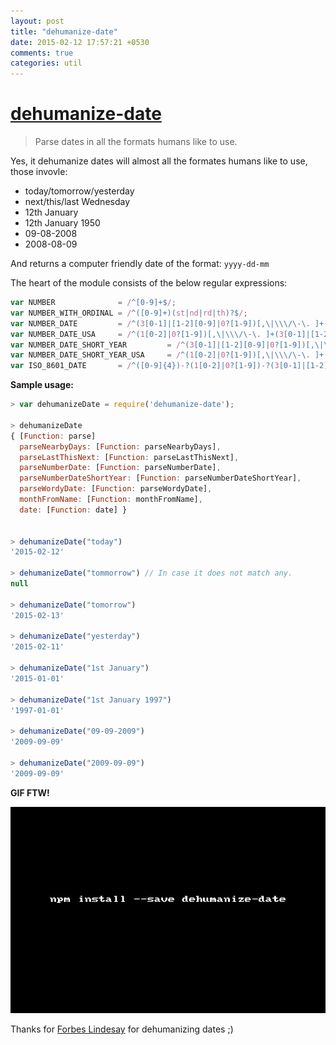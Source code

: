 ```yaml
---
layout: post
title: "dehumanize-date"
date: 2015-02-12 17:57:21 +0530
comments: true
categories: util
---
```


# [dehumanize-date](https://www.npmjs.com/package/dehumanize-date)
> Parse dates in all the formats humans like to use.

Yes, it dehumanize dates will almost all the formates humans like to use, those invovle:


 - today/tomorrow/yesterday
 - next/this/last Wednesday
 - 12th January
 - 12th January 1950
 - 09-08-2008
 - 2008-08-09

And returns a computer friendly date of the format: `yyyy-dd-mm`

The heart of the module consists of the below regular expressions:

```js
var NUMBER              = /^[0-9]+$/;
var NUMBER_WITH_ORDINAL = /^([0-9]+)(st|nd|rd|th)?$/;
var NUMBER_DATE         = /^(3[0-1]|[1-2][0-9]|0?[1-9])[,\|\\\/\-\. ]+(1[0-2]|0?[1-9])[,\|\\\/\-\. ]+([0-9]{4})$/;
var NUMBER_DATE_USA     = /^(1[0-2]|0?[1-9])[,\|\\\/\-\. ]+(3[0-1]|[1-2][0-9]|0?[1-9])[,\|\\\/\-\. ]+([0-9]{4})$/;
var NUMBER_DATE_SHORT_YEAR         = /^(3[0-1]|[1-2][0-9]|0?[1-9])[,\|\\\/\-\. ]+(1[0-2]|0?[1-9])[,\|\\\/\-\. ]+([0-9]{2})$/;
var NUMBER_DATE_SHORT_YEAR_USA     = /^(1[0-2]|0?[1-9])[,\|\\\/\-\. ]+(3[0-1]|[1-2][0-9]|0?[1-9])[,\|\\\/\-\. ]+([0-9]{2})$/;
var ISO_8601_DATE       = /^([0-9]{4})-?(1[0-2]|0?[1-9])-?(3[0-1]|[1-2][0-9]|0?[1-9])$/;
```

__Sample usage:__

```js
> var dehumanizeDate = require('dehumanize-date');

> dehumanizeDate
{ [Function: parse]
  parseNearbyDays: [Function: parseNearbyDays],
  parseLastThisNext: [Function: parseLastThisNext],
  parseNumberDate: [Function: parseNumberDate],
  parseNumberDateShortYear: [Function: parseNumberDateShortYear],
  parseWordyDate: [Function: parseWordyDate],
  monthFromName: [Function: monthFromName],
  date: [Function: date] }


> dehumanizeDate("today")
'2015-02-12'

> dehumanizeDate("tommorrow") // In case it does not match any.
null

> dehumanizeDate("tomorrow")
'2015-02-13'

> dehumanizeDate("yesterday")
'2015-02-11'

> dehumanizeDate("1st January")
'2015-01-01'

> dehumanizeDate("1st January 1997")
'1997-01-01'

> dehumanizeDate("09-09-2009")
'2009-09-09'

> dehumanizeDate("2009-09-09")
'2009-09-09'

```

__GIF FTW!__

![dehumanize-date](/images/dehumanize-date/dehumanize-date.gif)

Thanks for [Forbes Lindesay](http://www.jepso.com) for dehumanizing dates ;)

